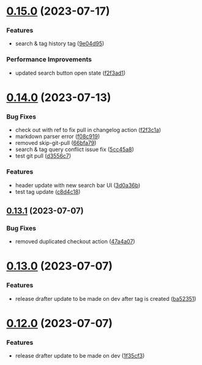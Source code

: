 # [0.15.0](https://github.com/henrynoowah/blog/compare/v0.14.0...v0.15.0) (2023-07-17)


### Features

* search & tag history tag ([9e04d95](https://github.com/henrynoowah/blog/commit/9e04d95806ac6e96da8518a1451a86749d5d0056))


### Performance Improvements

* updated search button open state ([f2f3ad1](https://github.com/henrynoowah/blog/commit/f2f3ad12d15defd182d13509345347d767776b20))



# [0.14.0](https://github.com/henrynoowah/blog/compare/v0.13.1...v0.14.0) (2023-07-13)


### Bug Fixes

* check out with ref to fix pull in changelog action ([f2f3c1a](https://github.com/henrynoowah/blog/commit/f2f3c1a79385c8e974e375116029597f816e91af))
* markdown parser error ([f08c919](https://github.com/henrynoowah/blog/commit/f08c919813f15a1cc58e6ae4e213e14b7618cacf))
* removed skip-git-pull ([66bfa79](https://github.com/henrynoowah/blog/commit/66bfa799b3902c8f80102c4f88fa57fb23167b08))
* search & tag query conflict issue fix ([5cc45a8](https://github.com/henrynoowah/blog/commit/5cc45a80f9498de2c5ddd29733c66fe5d0ee02a6))
* test git pull ([d3556c7](https://github.com/henrynoowah/blog/commit/d3556c7d72ef97165185e8cb4d38296ffaa7620e))


### Features

* header update with new search bar UI ([3d0a36b](https://github.com/henrynoowah/blog/commit/3d0a36b85e29f283a4f756ac71ae3159449176f5))
* test tag update ([c8d4c18](https://github.com/henrynoowah/blog/commit/c8d4c180f3a3e318a01a2614d2e759aa68cfa85e))



## [0.13.1](https://github.com/henrynoowah/blog/compare/v0.13.0...v0.13.1) (2023-07-07)


### Bug Fixes

* removed duplicated checkout action ([47a4a07](https://github.com/henrynoowah/blog/commit/47a4a07665fc013345694c51e933f5ee4ac983cd))



# [0.13.0](https://github.com/henrynoowah/blog/compare/v0.12.0...v0.13.0) (2023-07-07)


### Features

* release drafter update to be made on dev after tag is created ([ba52351](https://github.com/henrynoowah/blog/commit/ba52351ff1ab11b6c7708246a768b62d393af0aa))



# [0.12.0](https://github.com/henrynoowah/blog/compare/v0.11.3...v0.12.0) (2023-07-07)


### Features

* release drafter update to be made on dev ([1f35cf3](https://github.com/henrynoowah/blog/commit/1f35cf3ed1fed099bf445637049edad728b8b54c))



